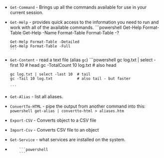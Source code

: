* ```Get-Command``` - Brings up all the commands available for use in your current session.
* ```Get-Help``` - provides quick access to the information you need to run and work with all of the available commands.
      ```powershell
      Get-Help Format-Table
      Get-Help -Name Format-Table
      Format-Table -?
      
      Get-Help Format-Table -Detailed
      Get-Help Format-Table -Full
      ```
* ```Get-Content``` - read a text file (alias ```gc```)
      ```powershell
      gc log.txt | select -first 10 # head
      gc -TotalCount 10 log.txt     # also head
      
      gc log.txt | select -last 10  # tail
      gc -Tail 10 log.txt           # also tail - but faster
      
      ```      
* ```Get-Alias``` - list all aliases.
* ```ConvertTo-HTML``` - pipe the output from another command into this:
      ```powershell
      get-alias | convertto-html > aliases.htm
      ```

* ```Export-CSV``` - Converts object to a CSV file
* ```Import-Csv``` - Converts CSV file to an object
* ```Get-Service``` - what services are installed on the system.

* `````` - 
      ```powershell
      ```
